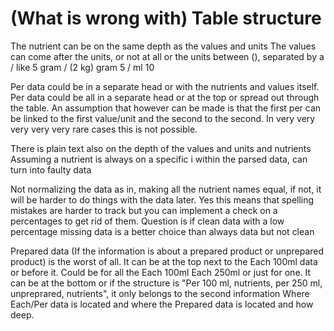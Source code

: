# (What is wrong with) Table structure
The nutrient can be on the same depth as the values and units
The values can come after the units, or not at all or the units between (), separated by a / like
5 gram / (2 kg)
gram 5 / ml 10

Per data could be in a separate head or with the nutrients and values itself.
Per data could be all in a separate head or at the top or spread out through the table.
An assumption that however can be made is that the first per can be linked to the first value/unit and the second to the second.
In very very very very very rare cases this is not possible.

There is plain text also on the depth of the values and units and nutrients
Assuming a nutrient is always on a specific i within the parsed data, can turn into faulty data

Not normalizing the data as in, making all the nutrient names equal, if not, it will be harder to do things with the data later.
Yes this means that spelling mistakes are harder to track but you can implement a check on a percentages to get rid of them.
Question is if clean data with a low percentage missing data is a better choice than always data but not clean

Prepared data (If the information is about a prepared product or unprepared product) is the worst of all.
It can be at the top next to the Each 100ml data or before it. Could be for all the Each 100ml Each 250ml or just for one.
It can be at the bottom or if the structure is "Per 100 ml, nutrients, per 250 ml, unpreprared, nutrients", it only belongs to the second information
Where Each/Per data is located and where the Prepared data is located and how deep.